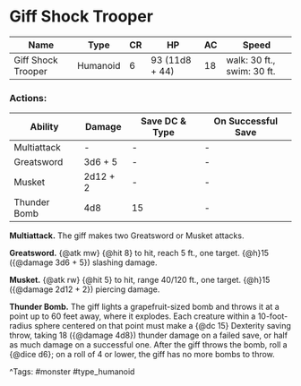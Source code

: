 # Giff Shock Trooper

| Name | Type | CR | HP | AC | Speed |
|------|------|----|----|----|-------|
| Giff Shock Trooper | Humanoid | 6 | 93 (11d8 + 44) | 18 | walk: 30 ft., swim: 30 ft. |

### Actions:

| Ability | Damage | Save DC & Type | On Successful Save |
|---------|--------|----------------|--------------------|
| Multiattack | - | - | - |
| Greatsword | 3d6 + 5 | - | - |
| Musket | 2d12 + 2 | - | - |
| Thunder Bomb | 4d8 | 15 | - |


**Multiattack.** The giff makes two Greatsword or Musket attacks.

**Greatsword.** {@atk mw} {@hit 8} to hit, reach 5 ft., one target. {@h}15 ({@damage 3d6 + 5}) slashing damage.

**Musket.** {@atk rw} {@hit 5} to hit, range 40/120 ft., one target. {@h}15 ({@damage 2d12 + 2}) piercing damage.

**Thunder Bomb.** The giff lights a grapefruit-sized bomb and throws it at a point up to 60 feet away, where it explodes. Each creature within a 10-foot-radius sphere centered on that point must make a {@dc 15} Dexterity saving throw, taking 18 ({@damage 4d8}) thunder damage on a failed save, or half as much damage on a successful one. After the giff throws the bomb, roll a {@dice d6}; on a roll of 4 or lower, the giff has no more bombs to throw.

^Tags: #monster #type_humanoid